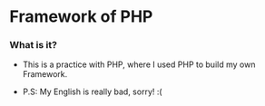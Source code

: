 # Framework of PHP
### What is it?
- This is a practice with PHP, where I used PHP to build my own Framework.

- P.S: My English is really bad, sorry! :(
